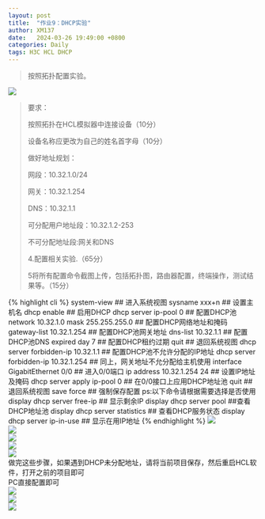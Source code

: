 ```yaml
---
layout: post
title:  "作业9：DHCP实验"
author: XM137
date:   2024-03-26 19:49:00 +0800
categories: Daily
tags: H3C HCL DHCP
---
```

> 按照拓扑配置实验。
> 
![](https://p.ananas.chaoxing.com/star3/origin/8a9372e07f375abb961e5774acca6ee4.png)
> 
> 要求：
> 
> 按照拓扑在HCL模拟器中连接设备（10分）
> 
> 设备名称应更改为自己的姓名首字母（10分）
> 
> 做好地址规划：
> 
> 网段：10.32.1.0/24
> 
> 网关：10.32.1.254
> 
> DNS：10.32.1.1
> 
> 可分配用户地址段：10.32.1.2-253
> 
> 不可分配地址段:网关和DNS
> 
> 4.配置相关实验.（65分）
> 
> 5将所有配置命令截图上传，包括拓扑图，路由器配置，终端操作，测试结果等。（15分）

{% highlight cli %}
system-view  ## 进入系统视图
sysname xxx+n  ## 设置主机名
dhcp enable  ## 启用DHCP
dhcp server ip-pool 0  ## 配置DHCP池
network 10.32.1.0 mask 255.255.255.0  ## 配置DHCP网络地址和掩码
gateway-list 10.32.1.254  ## 配置DHCP池网关地址
dns-list 10.32.1.1  ## 配置DHCP池DNS
expired day 7  ## 配置DHCP租约过期
quit  ##  退回系统视图
dhcp server forbidden-ip 10.32.1.1  ## 配置DHCP池不允许分配的IP地址
dhcp server forbidden-ip 10.32.1.254  ## 同上，网关地址不允分配给主机使用
interface GigabitEthernet 0/0  ## 进入0/0端口
ip address 10.32.1.254 24  ## 设置IP地址及掩码
dhcp server apply ip-pool 0  ## 在0/0接口上应用DHCP地址池
quit ## 退回系统视图
save force ##  强制保存配置
ps:以下命令请根据需要选择是否使用
display dhcp server free-ip  ## 显示剩余IP
display dhcp server pool ##查看DHCP地址池
display dhcp server statistics  ## 查看DHCP服务状态
display dhcp server ip-in-use ## 显示在用IP地址
{% endhighlight %}
![](https://p.ananas.chaoxing.com/star3/origin/f987eaf9de1547ae37c8966fccd33776.png)
<br>
![](https://p.ananas.chaoxing.com/star3/origin/cab6c759999735f2613136c9bc78911f.png)
<br>
![](https://p.ananas.chaoxing.com/star3/origin/58c253a3fefc00f7de93a69ce32e8d8f.png)
<br>
![](https://p.ananas.chaoxing.com/star3/origin/e95195433efc86eafff575f07f9fec3a.png)
<br>
![](https://p.ananas.chaoxing.com/star3/origin/108f2419c2ef0085aa849544f2866cdc.png)
<br>
做完这些步骤，如果遇到DHCP未分配地址，请将当前项目保存，然后重启HCL软件，打开之前的项目即可 <br>
PC直接配置即可 <br>
![](https://p.ananas.chaoxing.com/star3/origin/d0c00c40f69de44bf3d3c1b052d292cf.png)
<br>
![](https://p.ananas.chaoxing.com/star3/origin/7693bf63ced196cf71c0d0aedc71c3af.png)
<br>
![](https://p.ananas.chaoxing.com/star3/origin/29a568f5259fbc478e4dc4227eb6773a.png)








